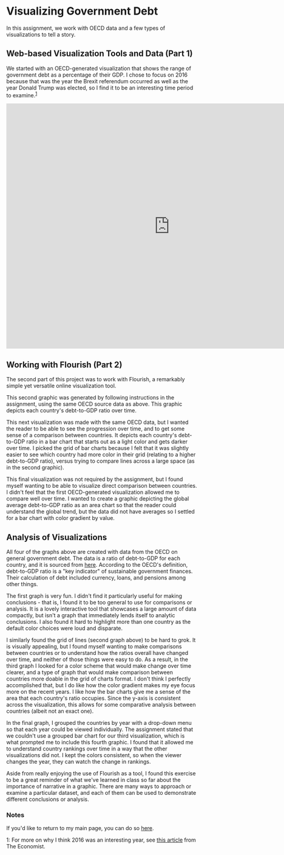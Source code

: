 # Visualizing Government Debt
In this assignment, we work with OECD data and a few types of visualizations to tell a story.

## Web-based Visualization Tools and Data (Part 1)
We started with an OECD-generated visualization that shows the range of government debt as a percentage of their GDP. I chose to focus on 2016 because that was the year the Brexit referendum occurred as well as the year Donald Trump was elected, so I find it to be an interesting time period to examine.<sup>[1](#note1)</sup>


<iframe src="https://data.oecd.org/chart/6sBM" width="860" height="645" style="border: 0" mozallowfullscreen="true" webkitallowfullscreen="true" allowfullscreen="true"><a href="https://data.oecd.org/chart/6sBM" target="_blank">OECD Chart: General government debt, Total, % of GDP, Annual, 2016</a></iframe>


## Working with Flourish (Part 2)
The second part of this project was to work with Flourish, a remarkably simple yet versatile online visualization tool. 

This second graphic was generated by following instructions in the assignment, using the same OECD source data as above. This graphic depicts each country's debt-to-GDP ratio over time.
<div class="flourish-embed flourish-chart" data-src="visualisation/7213245"><script src="https://public.flourish.studio/resources/embed.js"></script></div>

This next visualization was made with the same OECD data, but I wanted the reader to be able to see the progression over time, and to get some sense of a comparison between countries. It depicts each country's debt-to-GDP ratio in a bar chart that starts out as a light color and gets darker over time. I picked the grid of bar charts because I felt that it was slightly easier to see which country had more color in their grid (relating to a higher debt-to-GDP ratio), versus trying to compare lines across a large space (as in the second graphic).
<div class="flourish-embed flourish-chart" data-src="visualisation/7245205"><script src="https://public.flourish.studio/resources/embed.js"></script></div>

This final visualization was not required by the assignment, but I found myself wanting to be able to visualize direct comparison between countries. I didn't feel that the first OECD-generated visualization allowed me to compare well over time. I wanted to create a graphic depicting the global average debt-to-GDP ratio as an area chart so that the reader could understand the global trend, but the data did not have averages so I settled for a bar chart with color gradient by value.
<div class="flourish-embed flourish-chart" data-src="visualisation/7245222"><script src="https://public.flourish.studio/resources/embed.js"></script></div>

## Analysis of Visualizations
All four of the graphs above are created with data from the OECD on general government debt. The data is a ratio of debt-to-GDP for each country, and it is sourced from [here](https://data.oecd.org/gga/general-government-debt.htm). According to the OECD's definition, debt-to-GDP ratio is a "key indicator" of sustainable government finances. Their calculation of debt included currency, loans, and pensions among other things.

The first graph is very fun. I didn't find it particularly useful for making conclusions - that is, I found it to be too general to use for comparisons or analysis. It is a lovely interactive tool that showcases a large amount of data compactly, but isn't a graph that immediately lends itself to analytic conclusions. I also found it hard to highlight more than one country as the default color choices were loud and disparate.

I similarly found the grid of lines (second graph above) to be hard to grok. It is visually appealing, but I found myself wanting to make comparisons between countries or to understand how the ratios overall have changed over time, and neither of those things were easy to do. As a result, in the third graph I looked for a color scheme that would make change over time clearer, and a type of graph that would make comparison between countries more doable in the grid of charts format. I don't think I perfectly accomplished that, but I do like how the color gradient makes my eye focus more on the recent years. I like how the bar charts give me a  sense of the area that each country's ratio occupies. Since the y-axis is consistent across the visualization, this allows for some comparative analysis between countries (albeit not an exact one). 

In the final graph, I grouped the countries by year with a drop-down menu so that each year could be viewed individually. The assignment stated that we couldn't use a grouped bar chart for our third visualization, which is what prompted me to include this fourth graphic. I found that it allowed me to understand country rankings over time in a way that the other visualizations did not. I kept the colors consistent, so when the viewer changes the year, they can watch the change in rankings. 

Aside from really enjoying the use of Flourish as a tool, I found this exercise to be a great reminder of what we've learned in class so far about the importance of narrative in a graphic. There are many ways to approach or examine a particular dataset, and each of them can be used to demonstrate different conclusions or analysis. 

### Notes
If you'd like to return to my main page, you can do so [here](/README.md).

<a name="note1">1</a>: For more on why I think 2016 was an interesting year, see [this article](https://www.economist.com/leaders/2016/12/24/how-to-make-sense-of-2016) from The Economist.
